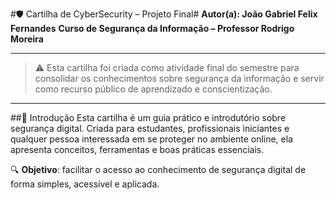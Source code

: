 #🛡️ Cartilha de CyberSecurity – Projeto Final#
**Autor(a): João Gabriel Felix Fernandes**
**Curso de Segurança da Informação – Professor Rodrigo Moreira**

---

>⚠️ Esta cartilha foi criada como atividade final do semestre para consolidar os conhecimentos sobre segurança da informação e servir como recurso público de aprendizado e conscientização.

---

##🔰 Introdução
Esta cartilha é um guia prático e introdutório sobre segurança digital. Criada para estudantes, profissionais iniciantes e qualquer pessoa interessada em se proteger no ambiente online, ela apresenta conceitos, ferramentas e boas práticas essenciais.

🔍 **Objetivo**: facilitar o acesso ao conhecimento de segurança digital de forma simples, acessível e aplicada.
